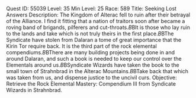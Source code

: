 Quest ID: 55039
Level: 35
Min Level: 25
Race: 589
Title: Seeking Lost Answers
Description: The Kingdom of Alterac fell to ruin after their betrayal of the Alliance. I find it fitting that a nation of traitors soon after became a roving band of brigands, pilferers and cut-throats.$B$BIt is those who lay ruin to the lands and take which is not truly theirs in the first place.$B$BThe Syndicate have stolen from Dalaran a tome of great importance that the Kirin Tor require back. It is the third part of the rock elemental compendiums.$B$BThere are many building projects being done in and around Dalaran, and such a book is needed to keep our control over the Elementals around us.$B$BSyndicate Wizards have taken the book to the small town of Strahnbrad in the Alterac Mountains.$B$BTake back that which was taken from us, and dispense justice to the uncivil curs.
Objective: Retrieve the Rock Elemental Mastery: Compendium III from Syndicate Wizards in Strahnbrad.
